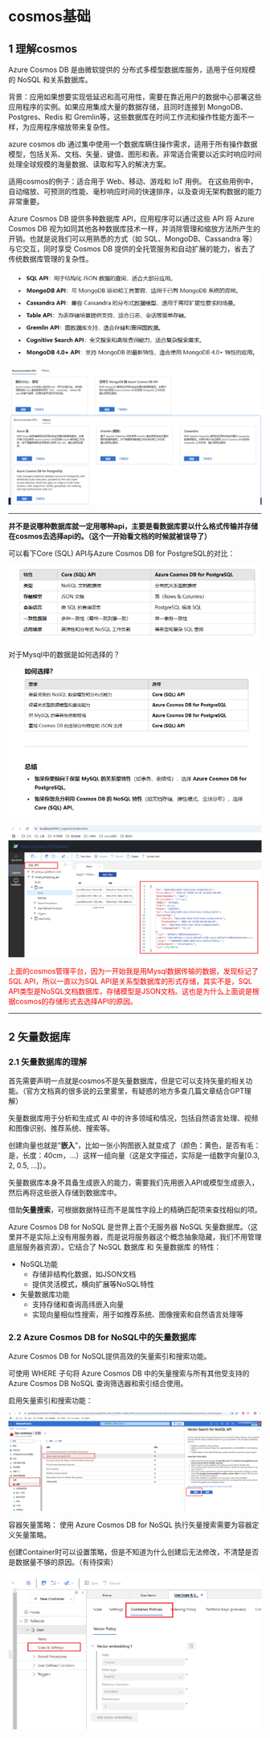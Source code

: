 # cosmos基础
## 1 理解cosmos
Azure Cosmos DB 是由微软提供的 分布式多模型数据库服务，适用于任何规模的 NoSQL 和关系数据库。

背景：应用如果想要实现低延迟和高可用性，需要在靠近用户的数据中心部署这些应用程序的实例。如果应用集成大量的数据存储，且同时连接到 MongoDB、Postgres、Redis 和 Gremlin等，这些数据库在时间工作流和操作性能方面不一样，为应用程序缩放带来复杂性。

azure cosmos db 通过集中使用一个数据库瞒住操作需求，适用于所有操作数据模型，包括关系、文档、矢量、键值、图形和表。非常适合需要以近实时响应时间处理全球规模的海量数据、读取和写入的解决方案。

适用cosmos的例子：适合用于 Web、移动、游戏和 IoT 用例。 在这些用例中，自动缩放、可预测的性能、毫秒响应时间的快速排序，以及查询无架构数据的能力非常重要。 

Azure Cosmos DB 提供多种数据库 API，应用程序可以通过这些 API 将 Azure Cosmos DB 视为如同其他各种数据库技术一样，并消除管理和缩放方法所产生的开销。也就是说我们可以用熟悉的方式（如 SQL、MongoDB、Cassandra 等）与它交互，同时享受 Cosmos DB 提供的全托管服务和自动扩展的能力，省去了传统数据库管理的复杂性。

![2024-11-29-09-19-56.png](./images/2024-11-29-09-19-56.png)

![2024-11-30-07-28-15.png](./images/2024-11-30-07-28-15.png)

<hr>
<b>并不是说哪种数据库就一定用哪种api，主要是看数据库要以什么格式传输并存储在cosmos去选择api的。（这个一开始看文档的时候就被误导了）</b>


可以看下Core (SQL) API与Azure Cosmos DB for PostgreSQL的对比：

![2024-11-30-02-12-14.png](./images/2024-11-30-02-12-14.png)

对于Mysql中的数据是如何选择的？

![2024-11-30-02-17-44.png](./images/2024-11-30-02-17-44.png)

![2024-11-30-02-21-08.png](./images/2024-11-30-02-21-08.png)

<p style="color:red">上面的cosmos管理平台，因为一开始我是用Mysql数据传输的数据，发现标记了SQL API，所以一直以为SQL API是关系型数据库的形式存储，其实不是，SQL API类型是NoSQL文档数据库，存储模型是JSON文档。这也是为什么上面说是根据cosmos的存储形式去选择API的原因。</p>
<hr>

## 2 矢量数据库
### 2.1 矢量数据库的理解
首先需要声明一点就是cosmos不是矢量数据库，但是它可以支持矢量的相关功能。（官方文档真的很多说的云里雾里，有疑惑的地方多查几篇文章结合GPT理解）

矢量数据库用于分析和生成式 AI 中的许多领域和情况，包括自然语言处理、视频和图像识别、推荐系统、搜索等。

创建向量也就是“**嵌入**”，比如一张小狗图嵌入就变成了（颜色：黄色，是否有毛：是，长度：40cm，...）这样一组向量（这是文字描述，实际是一组数字向量[0.3, 2, 0.5, ...]）。

矢量数据库本身不具备生成嵌入的能力，需要我们先用嵌入API或模型生成嵌入，然后再将这些嵌入存储到数据库中。

借助**矢量搜索**，可根据数据特征而不是属性字段上的精确匹配项来查找相似的项。

Azure Cosmos DB for NoSQL 是世界上首个无服务器 NoSQL 矢量数据库。（这里并不是实际上没有用服务器，而是说将服务器这个概念抽象隐藏，我们不用管理底层服务器资源）。它结合了 NoSQL 数据库 和 矢量数据库 的特性：
- NoSQL功能
    - 存储非结构化数据，如JSON文档
    - 提供灵活模式，横向扩展等NoSQL特性
- 矢量数据库功能
    - 支持存储和查询高纬嵌入向量
    - 实现向量相似性搜索，用于如推荐系统、图像搜索和自然语言处理等

### 2.2 Azure Cosmos DB for NoSQL中的矢量数据库
Azure Cosmos DB for NoSQL提供高效的矢量索引和搜索功能。

可使用 WHERE 子句将 Azure Cosmos DB 中的矢量搜索与所有其他受支持的 Azure Cosmos DB NoSQL 查询筛选器和索引结合使用。

启用矢量索引和搜索功能：

![2024-12-02-05-15-48.png](./images/2024-12-02-05-15-48.png)

容器矢量策略：
使用 Azure Cosmos DB for NoSQL 执行矢量搜索需要为容器定义矢量策略。

创建Container时可以设置策略，但是不知道为什么创建后无法修改，不清楚是否是数据量不够的原因。（有待探索）

![2024-12-02-06-01-53.png](./images/2024-12-02-06-01-53.png)

